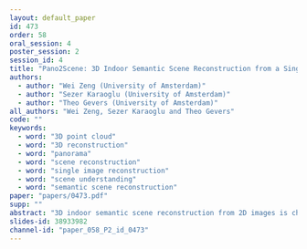 ```yaml
---
layout: default_paper
id: 473
order: 58
oral_session: 4
poster_session: 2
session_id: 4
title: "Pano2Scene: 3D Indoor Semantic Scene Reconstruction from a Single Indoor Panorama Image"
authors:
  - author: "Wei Zeng (University of Amsterdam)"
  - author: "Sezer Karaoglu (University of Amsterdam)"
  - author: "Theo Gevers (University of Amsterdam)"
all_authors: "Wei Zeng, Sezer Karaoglu and Theo Gevers"
code: ""
keywords:
  - word: "3D point cloud"
  - word: "3D reconstruction"
  - word: "panorama"
  - word: "scene reconstruction"
  - word: "single image reconstruction"
  - word: "scene understanding"
  - word: "semantic scene reconstruction"
paper: "papers/0473.pdf"
supp: ""
abstract: "3D indoor semantic scene reconstruction from 2D images is challenging as it requires both scene understanding and object reconstruction. Compared to perspective images, panoramas provide larger field of view and carry more scene information. In this paper, to reconstruct the 3D indoor semantic scene from a single panorama image, we propose a pipeline that jointly learns to predict the 3D scene layout, complete the object shapes and reconstruct the full scene point cloud. Experiments on the Stanford 2D-3D dataset demonstrate the generality and suitability of the proposed method."
slides-id: 38933982
channel-id: "paper_058_P2_id_0473"
---
```

